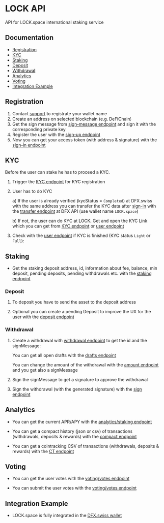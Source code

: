 # LOCK API

API for LOCK.space international staking service

## Documentation

- [Registration](#registration)
- [KYC](#kyc)
- [Staking](#staking)
- [Deposit](#deposit)
- [Withdrawal](#withdrawal)
- [Analytics](#analytics)
- [Voting](#voting)
- [Integration Example](#integration-example)

## Registration

1. Contact [support](mailto:support@lock.space) to registrate your wallet name
2. Create an address on selected blockchain (e.g. DeFiChain)
3. Get the sign message from [sign-message endpoint](https://api.lock.space/swagger/#/Authentication/AuthController_getSignMessage) and sign it with the corresponding private key
4. Register the user with the [sign-up endpoint](https://api.lock.space/swagger/#/Authentication/AuthController_signUp)
5. Now you can get your access token (with address & signature) with the [sign-in endpoint](https://api.lock.space/swagger/#/Authentication/AuthController_signIn)

## KYC

Before the user can stake he has to proceed a KYC.

1.  Trigger the [KYC endpoint](https://api.lock.space/swagger/#/KYC/KycController_startKyc) for KYC registration

2.  User has to do KYC

    a) If the user is already verified (kycStatus = `Completed`) at DFX.swiss with the same address you can transfer the KYC data after [sign-in](https://api.dfx.swiss/swagger/#/auth/AuthController_signIn) with the [transfer endpoint](https://api.dfx.swiss/swagger/#/kyc/KycController_transferKycData) at DFX API (use wallet name `LOCK.space`)

    b) If not, the user can do KYC at LOCK. Get and open the KYC Link which you can get from [KYC endpoint](https://api.lock.space/swagger/#/KYC/KycController_startKyc) or [user endpoint](https://api.lock.space/swagger/#/User/UserController_getUser)

3.  Check with the [user endpoint](https://api.lock.space/swagger/#/User/UserController_getUser) if KYC is finished (KYC status `Light` or `Full`):

## Staking

- Get the staking deposit address, id, information about fee, balance, min deposit, pending deposits, pending withdrawals etc. with the [staking endpoint](https://api.lock.space/swagger/#/Staking/StakingController_getStaking)

### Deposit

1. To deposit you have to send the asset to the deposit address

2. Optional you can create a pending Deposit to improve the UX for the user with the [deposit endpoint](https://api.lock.space/swagger/#/Deposit/DepositController_createDeposit)

### Withdrawal

1. Create a withdrawal with [withdrawal endpoint](https://api.lock.space/swagger/#/Withdrawal/StakingWithdrawalController_createWithdrawalDraft) to get the id and the signMessage:

   You can get all open drafts with the [drafts endpoint](https://api.lock.space/swagger/#/Withdrawal/StakingWithdrawalController_getDraftWithdrawals)

   You can change the amount of the withdrawal with the [amount endpoint](https://api.lock.space/swagger/#/Withdrawal/StakingWithdrawalController_changeAmount) and you get also a signMessage

2. Sign the signMessage to get a signature to approve the withdrawal

3. Sign the withdrawal (with the generated signature) with the [sign endpoint](https://api.lock.space/swagger/#/Withdrawal/StakingWithdrawalController_signWithdrawal)

## Analytics

- You can get the current APR/APY with the [analytics/staking endpoint](https://api.lock.space/swagger/#/Analytics/StakingAnalyticsController_getStakingAnalytics)

- You can get a compact history (json or csv) of transactions (withdrawals, deposits & rewards) with the [compact endpoint](https://api.lock.space/swagger/#/Analytics/HistoryController_getCsvCompact)

- You can get a cointracking CSV of transactions (withdrawals, deposits & rewards) with the [CT endpoint](https://api.lock.space/swagger/#/Analytics/HistoryController_getCsvCT)

## Voting

- You can get the user votes with the [voting/votes endpoint](https://api.lock.space/swagger/#/Voting/VotingController_getVotes)

- You can submit the user votes with the [voting/votes endpoint](https://api.lock.space/swagger/#/Voting/VotingController_updateVotes)

## Integration Example

- LOCK.space is fully integrated in the [DFX.swiss wallet](https://github.com/DFXswiss/wallet)
